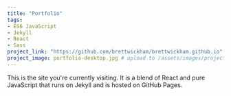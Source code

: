 ```yaml
---
title: "Portfolio"
tags:
- ES6 JavaScript
- Jekyll
- React
- Sass
project_link: "https://github.com/brettwickham/brettwickham.github.io"
project_image: portfolio-desktop.jpg # upload to /assets/images/projects/
---
```


This is the site you're currently visiting. It is a blend of React and pure JavaScript that runs on Jekyll and is hosted on GitHub Pages.
